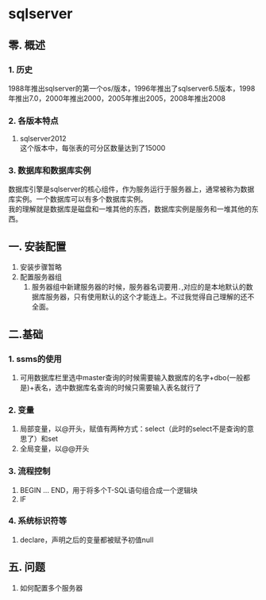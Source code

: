 # sqlserver

## 零. 概述
### 1. 历史
1988年推出sqlserver的第一个os/版本，1996年推出了sqlserver6.5版本，1998年推出7.0，2000年推出2000，2005年推出2005，2008年推出2008  
### 2. 各版本特点
1. sqlserver2012  
这个版本中，每张表的可分区数量达到了15000
### 3. 数据库和数据库实例
数据库引擎是sqlserver的核心组件，作为服务运行于服务器上，通常被称为数据库实例。一个数据库可以有多个数据库实例。  
我的理解就是数据库是磁盘和一堆其他的东西，数据库实例是服务和一堆其他的东西。

## 一. 安装配置
1. 安装步骤暂略
2. 配置服务器组
    1. 服务器组中新建服务器的时候，服务器名词要用`.`,对应的是本地默认的数据库服务器，只有使用默认的这个才能连上。不过我觉得自己理解的还不全面。
## 二.基础
### 1. ssms的使用
1. 可用数据库栏里选中master查询的时候需要输入数据库的名字+dbo(一般都是)+表名，选中数据库名查询的时候只需要输入表名就行了
### 2. 变量
1. 局部变量，以@开头，赋值有两种方式：select（此时的select不是查询的意思了）和set
2. 全局变量，以@@开头
### 3. 流程控制
1. BEGIN ... END，用于将多个T-SQL语句组合成一个逻辑块
2. IF
### 4. 系统标识符等
1. declare，声明之后的变量都被赋予初值null
## 五. 问题
1. 如何配置多个服务器